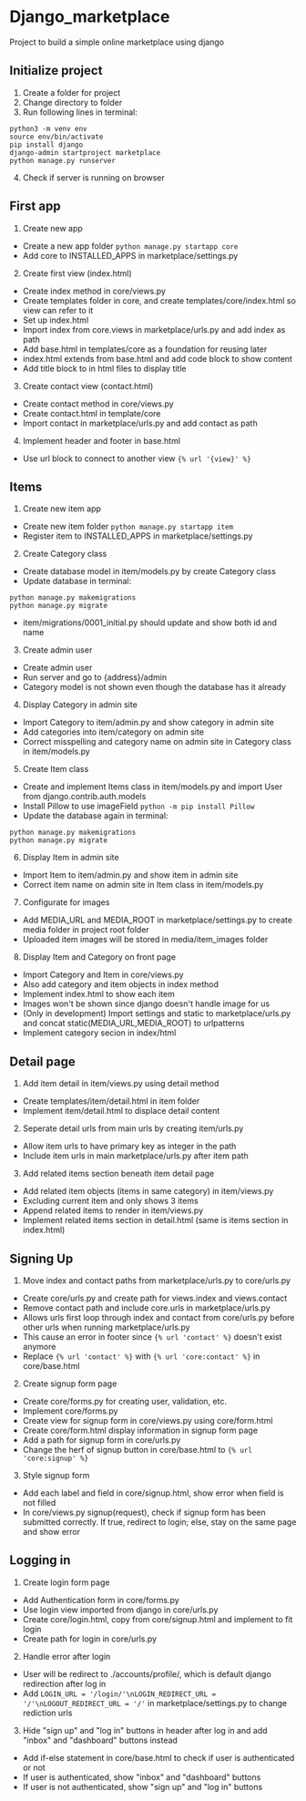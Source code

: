 # Django_marketplace
Project to build a simple online marketplace using django

## Initialize project
1. Create a folder for project
2. Change directory to folder
3. Run following lines in terminal:
```
python3 -m venv env
source env/bin/activate
pip install django
django-admin startproject marketplace
python manage.py runserver
```
4. Check if server is running on browser

## First app
1. Create new app
* Create a new app folder ```python manage.py startapp core```
* Add core to INSTALLED_APPS in marketplace/settings.py
2. Create first view (index.html)
* Create index method in core/views.py
* Create templates folder in core, and create templates/core/index.html so view can refer to it
* Set up index.html
* Import index from core.views in marketplace/urls.py and add index as path
* Add base.html in templates/core as a foundation for reusing later
* index.html extends from base.html and add code block to show content
* Add title block to in html files to display title
3. Create contact view (contact.html)
* Create contact method in core/views.py
* Create contact.html in template/core
* Import contact in marketplace/urls.py and add contact as path
4. Implement header and footer in base.html
* Use url block to connect to another view ```{% url '{view}' %}```

## Items
1. Create new item app
* Create new item folder ```python manage.py startapp item```
* Register item to INSTALLED_APPS in marketplace/settings.py
2. Create Category class
* Create database model in item/models.py by create Category class
* Update database in terminal:
```
python manage.py makemigrations
python manage.py migrate
```
* item/migrations/0001_initial.py should update and show both id and name
3. Create admin user
* Create admin user
* Run server and go to {address}/admin
* Category model is not shown even though the database has it already
4. Display Category in admin site
* Import Category to item/admin.py and show category in admin site
* Add categories into item/category on admin site
* Correct misspelling and category name on admin site in Category class in item/models.py
5. Create Item class
* Create and implement Items class in item/models.py and import User from django.contrib.auth.models
* Install Pillow to use imageField ```python -m pip install Pillow```
* Update the database again in terminal:
```
python manage.py makemigrations
python manage.py migrate
```
6. Display Item in admin site
* Import Item to item/admin.py and show item in admin site
* Correct item name on admin site in Item class in item/models.py
7. Configurate for images
* Add MEDIA_URL and MEDIA_ROOT in marketplace/settings.py to create media folder in project root folder
* Uploaded item images will be stored in media/item_images folder
8. Display Item and Category on front page
* Import Category and Item in core/views.py
* Also add category and item objects in index method
* Implement index.html to show each item
* Images won't be shown since django doesn't handle image for us
* (Only in development) Import settings and static to marketplace/urls.py and concat static(MEDIA_URL,MEDIA_ROOT) to urlpatterns
* Implement category secion in index/html

## Detail page
1. Add item detail in item/views.py using detail method
* Create templates/item/detail.html in item folder
* Implement item/detail.html to displace detail content
2. Seperate detail urls from main urls by creating item/urls.py
* Allow item urls to have primary key as integer in the path
* Include item urls in main marketplace/urls.py after item path
3. Add related items section beneath item detail page
* Add related item objects (items in same category) in item/views.py
* Excluding current item and only shows 3 items
* Append related items to render in item/views.py
* Implement related items section in detail.html (same is items section in index.html)

## Signing Up
1. Move index and contact paths from marketplace/urls.py to core/urls.py
* Create core/urls.py and create path for views.index and views.contact
* Remove contact path and include core.urls in marketplace/urls.py
* Allows urls first loop through index and contact from core/urls.py before other urls when running marketplace/urls.py
* This cause an error in footer since ```{% url 'contact' %}``` doesn't exist anymore
* Replace ```{% url 'contact' %}``` with ```{% url 'core:contact' %}``` in core/base.html
2. Create signup form page
* Create core/forms.py for creating user, validation, etc.
* Implement core/forms.py
* Create view for signup form in core/views.py using core/form.html
* Create core/form.html display information in signup form page
* Add a path for signup form in core/urls.py
* Change the herf of signup button in core/base.html to ```{% url 'core:signup' %}```
3. Style signup form
* Add each label and field in core/signup.html, show error when field is not filled
* In core/views.py signup(request), check if signup form has been submitted correctly. If true, redirect to login; else, stay on the same page and show error

## Logging in
1. Create login form page
* Add Authentication form in core/forms.py
* Use login view imported from django in core/urls.py
* Create core/login.html, copy from core/signup.html and implement to fit login 
* Create path for login in core/urls.py
2. Handle error after login
* User will be redirect to ./accounts/profile/, which is default django redirection after log in
* Add ```LOGIN_URL = '/login/'\nLOGIN_REDIRECT_URL = '/'\nLOGOUT_REDIRECT_URL = '/'``` in marketplace/settings.py to change rediction urls
3. Hide "sign up" and "log in" buttons in header after log in and add "inbox" and "dashboard" buttons instead
* Add if-else statement in core/base.html to check if user is authenticated or not
* If user is authenticated, show "inbox" and "dashboard" buttons
* If user is not authenticated, show "sign up" and "log in" buttons